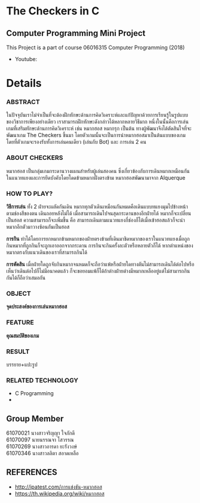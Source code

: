 # The Checkers in C
## Computer Programming Mini Project
This Project is a part of course 06016315 Computer Programming (2018)
 * Youtube: 

# Details
### ABSTRACT
ในปัจจุบันเราไม่จำเป็นที่จะต้องฝึกทักษะด้านการคิดวิเคราะห์และแก้ปัญหาด้วยการเรียนรู้ในรูปแบบของวิชาการเพียงอย่างเดียว เราสามารถฝึกทักษะดังกล่าวได้หลากหลายวิธีมาก หนึ่งในนั้นคือการเล่นเกมที่เสริมทักษะด้านการคิดวิเคราะห์ เช่น หมากฮอส หมากรุก เป็นต้น
ทางผู้พัฒนาจึงได้ตัดสินใจที่จะพัฒนาเกม The Checkers ขึ้นมา โดยตัวเกมนั้นจะเป็นการนำหมากฮอสมาเป็นต้นแบบของเกม โดยที่ตัวเกมจะรองรับทั้งการเล่นคนเดียว (เล่นกับ Bot) และ การเล่น 2 คน
### ABOUT CHECKERS
หมากฮอส เป็นกลุ่มเกมกระดานวางแผนสำหรับผู้เล่นสองคน ซึ่งเกี่ยวข้องกับการเดินหมากเหมือนกันในแนวทแยงและการยึดบังคับโดยโดดข้ามหมากฝั่งตรงข้าม หมากฮอสพัฒนามาจาก Alquerque
### HOW TO PLAY?
__วิธีการเล่น__ ทั้ง 2 ฝ่ายจะผลัดกันเดิน หมากทุกตัวเดินเหมือนกันหมดคือเดินแบบทแยงมุมไปข้างหน้าตามช่องสีของตน เดินถอยหลังไม่ได้ เมื่อสามารถเดินไปจนสุดกระดานของอีกฝ่ายได้ หมากก็จะเปลี่ยนเป็นฮอส ความสามารถก็จะเพิ่มขึ้น คือ สามารถเดินตามแนวทแยงกี่ช่องก็ได้เมื่อเข้าฮอสแล้วก็จะนำหมากอีกตัวมาวางซ้อนกันเป็นฮอส

__การกิน__ ทำได้โดยการยกหมากข้ามหมากของฝ่ายตรงข้ามที่เดินมาชิดหมากของเราในแนวทแยงเมื่อถูกกินหมากที่ถูกกินก็จะถูกเอาออกจากกระดาน การกินจะกินครั้งละตัวหรือหลายตัวก็ได้ หากตำแหน่งของหมากตรงกับแนวเดินของเราที่สามารถกินได้

__การตัดสิน__ เมื่อฝ่ายใดถูกจับกินหมากจนหมดก็จะถือว่าแพ้หรือฝ่ายใดทางตันไม่สามารถเดินได้ต่อไปหรือเห็นว่าเดินต่อไปก็ไม่มีอนาคตแล้ว ก็จะขอยอมแพ้ก็ได้ถ้าต่างฝ่ายต่างมีหมากเหลืออยู่แต่ไม่สามารถกินกันได้ก็ถือว่าเสมอกัน
### OBJECT
__จุดประสงค์ของการเล่นหมากฮอส__ 
### FEATURE
__คุณสมบัติของเกม__ 
### RESULT
บรรยาย+แปะรูป
### RELATED TECHNOLOGY
* C Programming
* 
## Group Member
61070021 นางสาวจริญญา ใจภักดี<br/>
61070097 นายนรรณจา โสวรรณ<br/>
61070269 นางสาวอารดา ยะรังวงษ์<br/>
61070346 นางสาวลลิตา สอาดเหลือ<br/>
## REFERENCES
* http://ipatest.com/การแข่งขัน-หมากฮอส
* https://th.wikipedia.org/wiki/หมากฮอส
